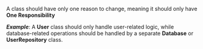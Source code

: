A class should have only one reason to change, meaning it should only have **One Responsibility**

***Example***:
A ****User**** class should only handle user-related logic, while database-related operations should be
handled by a separate ****Database**** or ****UserRepository**** class.
